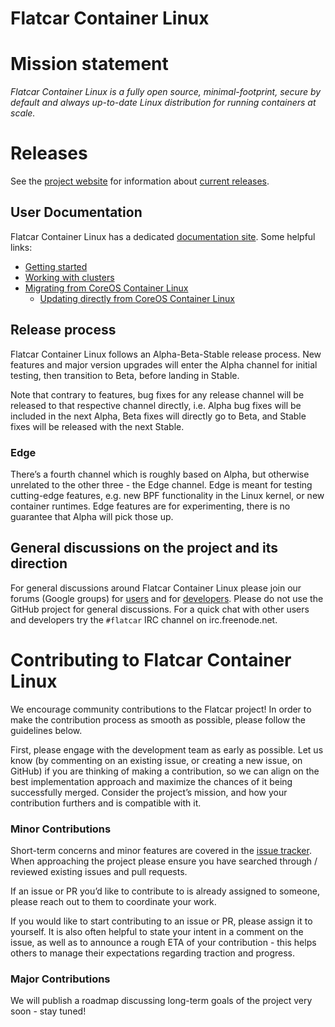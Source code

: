 # Flatcar Container Linux

# Mission statement

_Flatcar Container Linux is a fully open source, minimal-footprint, secure by default and always up-to-date Linux distribution for running containers at scale._


# Releases

See the [project website](https://www.flatcar-linux.org/) for information about [current releases](https://www.flatcar-linux.org/releases/). 


## User Documentation

Flatcar Container Linux has a dedicated [documentation site](https://docs.flatcar-linux.org/). Some helpful links:



*   [Getting started](https://docs.flatcar-linux.org/#getting-started)
*   [Working with clusters](https://docs.flatcar-linux.org/#working-with-clusters)
*   [Migrating from CoreOS Container Linux](https://docs.flatcar-linux.org/os/migrate-from-container-linux/)
    *   [Updating directly from CoreOS Container Linux](https://docs.flatcar-linux.org/os/update-from-container-linux/)


## Release process

Flatcar Container Linux follows an Alpha-Beta-Stable release process. New features and major version upgrades will enter the Alpha channel for initial testing, then transition to Beta, before landing in Stable.

Note that contrary to features, bug fixes for any release channel will be released to that respective channel directly, i.e. Alpha bug fixes will be included in the next Alpha, Beta fixes will directly go to Beta, and Stable fixes will be released with the next Stable.


### Edge

There’s a fourth channel which is roughly based on Alpha, but otherwise unrelated to the other three - the Edge channel. Edge is meant for testing cutting-edge features, e.g. new BPF functionality in the Linux kernel, or new container runtimes. Edge features are for experimenting, there is no guarantee that Alpha will pick those up.


## General discussions on the project and its direction

For general discussions around Flatcar Container Linux please join our forums (Google groups) for [users](https://groups.google.com/forum/#!forum/flatcar-linux-user) and for [developers](https://groups.google.com/forum/#!forum/flatcar-linux-dev). Please do not use the GitHub project for general discussions. For a quick chat with other users and developers try the `#flatcar` IRC channel on irc.freenode.net. 


# Contributing to Flatcar Container Linux

We encourage community contributions to the Flatcar project! In order to make the contribution process as smooth as possible, please follow the guidelines below.

First, please engage with the development team as early as possible. Let us know (by commenting on an existing issue, or creating a new issue, on GitHub) if you are thinking of making a contribution, so we can align on the best implementation approach and maximize the chances of it being successfully merged. Consider the project’s mission, and how your contribution furthers and is compatible with it.


### Minor Contributions

Short-term concerns and minor features are covered in the [issue tracker](https://github.com/flatcar-linux/Flatcar/issues/). When approaching the project please ensure you have searched through / reviewed existing issues and pull requests.

If an issue or PR you’d like to contribute to is already assigned to someone, please reach out to them to coordinate your work.

If you would like to start contributing to an issue or PR, please assign it to yourself. It is also often helpful to state your intent in a comment on the issue, as well as to announce a rough ETA of your contribution - this helps others to manage their expectations regarding traction and progress.


### Major Contributions

We will publish a roadmap discussing long-term goals of the project very soon - stay tuned!
